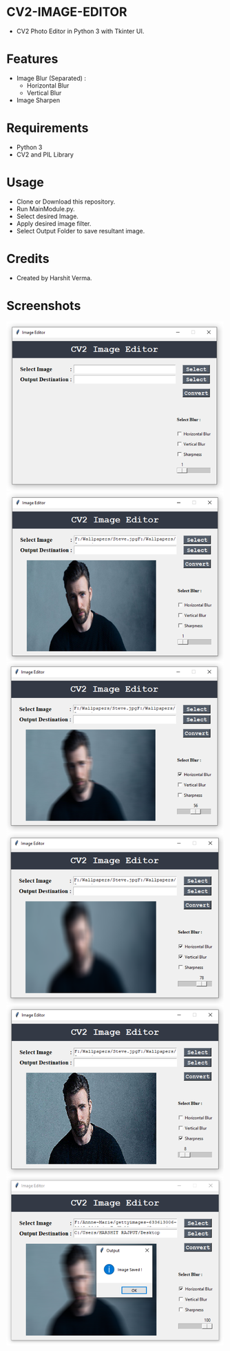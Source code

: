 # CV2-IMAGE-EDITOR
  - CV2 Photo Editor in Python 3 with Tkinter UI.
 
# Features
  - Image Blur (Separated) :
      - Horizontal Blur
      - Vertical Blur
  - Image Sharpen
  
# Requirements
  - Python 3
  - CV2 and PIL Library

# Usage
   - Clone or Download this repository.
   - Run MainModule.py.
   - Select desired Image.
   - Apply desired image filter.
   - Select Output Folder to save resultant image.

# Credits
  
  - Created by Harshit Verma.


# Screenshots

![alt text](screenshots/ss1.png)
![alt text](screenshots/ss2.png)
![alt text](screenshots/ss3.png)
![alt text](screenshots/ss4.png)
![alt text](screenshots/ss5.png)
![alt text](screenshots/ss6.png)
